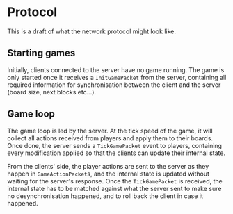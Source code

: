 <!--
SPDX-FileCopyrightText: 2024 The TetriQ authors

SPDX-License-Identifier: GFDL-1.3-or-later
-->

# Protocol

This is a draft of what the network protocol might look like.

## Starting games

<!-- TODO: matchmaking -->

Initially, clients connected to the server have no game running. The
game is only started once it receives a `InitGamePacket` from the
server, containing all required information for synchronisation between
the client and the server (board size, next blocks etc...).

## Game loop

The game loop is led by the server. At the tick speed of the game, it
will collect all actions received from players and apply them to their
boards. Once done, the server sends a `TickGamePacket` event to
players, containing every modification applied so that the clients can
update their internal state.

From the clients' side, the player actions are sent to the server as
they happen in `GameActionPacket`s, and the internal state is updated
without waiting for the server's response. Once the `TickGamePacket`
is received, the internal state has to be matched against what the
server sent to make sure no desynchronisation happened, and to roll
back the client in case it happened.
